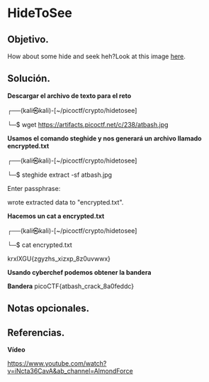 # HideToSee

## Objetivo.

How about some hide and seek heh?Look at this image [here](https://artifacts.picoctf.net/c/238/atbash.jpg).

## Solución.

**Descargar el archivo de texto para el reto**

┌──(kali㉿kali)-[~/picoctf/crypto/hidetosee]

└─$ wget https://artifacts.picoctf.net/c/238/atbash.jpg 

**Usamos el comando steghide y nos generará un archivo llamado encrypted.txt**

┌──(kali㉿kali)-[~/picoctf/crypto/hidetosee]

└─$ steghide extract -sf atbash.jpg 

Enter passphrase: 

wrote extracted data to "encrypted.txt".

**Hacemos un cat a encrypted.txt**

┌──(kali㉿kali)-[~/picoctf/crypto/hidetosee]

└─$ cat encrypted.txt 

krxlXGU{zgyzhs_xizxp_8z0uvwwx}

**Usando cyberchef podemos obtener la bandera**

**Bandera** picoCTF{atbash_crack_8a0feddc}
## Notas opcionales.

## Referencias.

**Vídeo**

https://www.youtube.com/watch?v=iNcta36CavA&ab_channel=AlmondForce